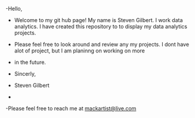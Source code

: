 -Hello, 

- Welcome to my git hub page! My name is Steven Gilbert. I work data analytics. I have created this repository to to display my data analytics projects.
- Please feel free to look around and review any my projects. I dont have alot of project, but I am planinng on working on more 
- in the future. 

- Sincerly, 
- Steven Gilbert
- 
-Please feel free to reach me at mackartist@live.com

<!---
notsogilbert/notsogilbert is a ✨ special ✨ repository because its `README.md` (this file) appears on your GitHub profile.
You can click the Preview link to take a look at your changes.
--->
